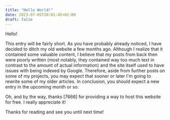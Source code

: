 ```yaml
---
title: "Hello World!"
date: 2023-07-05T20:01:45+02:00
draft: false
---
```


Hello!

This entry will be fairly short. As you have probably already noticed, I have decided to ditch my old website a few months ago. Although I realize that it contained some valuable content, I believe that my posts from back then were poorly written (most notably, they contained way too much text in contrast to the amount of actual information) and the site itself used to have issues with being indexed by Google. Therefore, aside from further posts on some of my projects, you may expect that sooner or later I'm going to rewrite some of my older articles. In conclusion, you should expect a new entry in the upcoming month or so.

Oh, and by the way, thanks [7666] for providing a way to host this website for free. I really appreciate it!

Thanks for reading and see you until next time!
